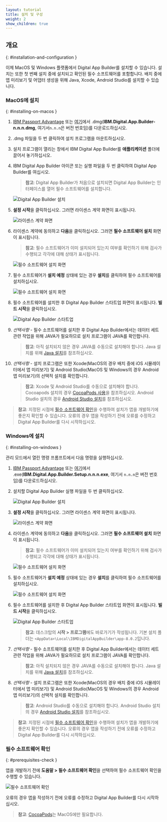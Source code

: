 ```yaml
---
layout: tutorial
title: 설치 및 구성
weight: 2
show_children: true
---
```

<!-- NLS_CHARSET=UTF-8 -->
## 개요
{: #installation-and-configuration }

이제 MacOS 및 Windows 플랫폼에서 Digital App Builder를 설치할 수 있습니다. 설치는 또한 첫 번째 설치 중에 설치되고 확인된 필수 소프트웨어를 포함합니다. 배치 중에 앱 미리보기 및 어댑터 생성을 위해 Java, Xcode, Android Studio를 설치할 수 있습니다.

### MacOS에 설치
{: #installing-on-macos }

1. [IBM Passport Advantage](https://www.ibm.com/software/passportadvantage/) 또는 [여기](https://github.com/MobileFirst-Platform-Developer-Center/Digital-App-Builder/releases)에서 .dmg(**IBM.Digital.App.Builder-n.n.n.dmg**, 여기서`n.n.n`은 버전 번호임)를 다운로드하십시오.
2. .dmg 파일을 두 번 클릭하여 설치 프로그램을 마운트하십시오.
3. 설치 프로그램이 열리는 창에서 IBM Digital App Builder를 **애플리케이션** 폴더에 끌어서 놓기하십시오.
4. IBM Digital App Builder 아이콘 또는 실행 파일을 두 번 클릭하여 Digital App Builder를 여십시오.
    >**참고**: Digital App Builder가 처음으로 설치되면 Digital App Builder는 인터페이스를 열어 필수 소프트웨어를 설치합니다.
    
    ![Digital App Builder 설치](dab-install-startup.png)

5. **설정 시작**을 클릭하십시오. 그러면 라이센스 계약 화면이 표시됩니다.

    ![라이센스 계약 화면](dab-install-license.png)

6. 라이센스 계약에 동의하고 **다음**을 클릭하십시오. 그러면 **필수 소프트웨어 설치** 화면이 표시됩니다.
    >**참고**: 필수 소프트웨어가 이미 설치되어 있는지 여부를 확인하기 위해 검사가 수행되고 각각에 대해 상태가 표시됩니다.

    ![필수 소프트웨어 설치 화면](dab-install-prereq.png)

7. 필수 소프트웨어가 **설치 예정** 상태에 있는 경우 **설치**를 클릭하여 필수 소프트웨어를 설치하십시오.

    ![필수 소프트웨어 설치 화면](dab-install-prereq-tobeinstalled.png)

8. 필수 소프트웨어를 설치한 후 Digital App Builder 스타트업 화면이 표시됩니다. **빌드 시작**을 클릭하십시오.

    ![Digital App Builder 스타트업](dab-install-startup-screen.png)

9. *선택사항* - 필수 소프트웨어를 설치한 후 Digital App Builder에서는 데이터 세트 관련 작업을 위해 JAVA가 필요하므로 설치 프로그램이 JAVA를 확인합니다.
    >**참고**: 아직 설치되지 않은 경우 JAVA를 수동으로 설치해야 합니다. Java 설치를 위해 [Java 설치](https://www.java.com/en/download/help/download_options.xml)를 참조하십시오.
10. *선택사항* - 설치 프로그램은 또한 Xcode(MacOS의 경우 배치 중에 iOS 시뮬레이터에서 앱 미리보기) 및 Android Studio(MacOS 및 Windows의 경우 Android 앱 미리보기)의 선택적 설치를 확인합니다.
    >**참고**: Xcode 및 Android Studio를 수동으로 설치해야 합니다. Cocoapods 설치의 경우 [CocoaPods 사용](https://guides.cocoapods.org/using/using-cocoapods)을 참조하십시오. Android Studio 설치의 경우 [Android Studio 설치](https://developer.android.com/studio/)를 참조하십시오. 

>**참고**: 지정된 시점에 [필수 소프트웨어 확인](#prerequisites-check)을 수행하여 설치가 앱을 개발하기에 좋은지 확인할 수 있습니다. 오류의 경우 앱을 작성하기 전에 오류를 수정하고 Digital App Builder를 다시 시작하십시오.

### Windows에 설치
{: #installing-on-windows }

관리 모드에서 열린 명령 프롬프트에서 다음 명령을 실행하십시오.

1. [IBM Passport Advantage](https://www.ibm.com/software/passportadvantage/) 또는 [여기](https://github.com/MobileFirst-Platform-Developer-Center/Digital-App-Builder/releases)에서 .exe(**IBM.Digital.App.Builder.Setup.n.n.n.exe**, 여기서 `n.n.n`은 버전 번호임)를 다운로드하십시오.
2. 설치할 Digital App Builder 실행 파일을 두 번 클릭하십시오.

    ![Digital App Builder 설치](dab-install-startup.png)

3. **설정 시작**을 클릭하십시오. 그러면 라이센스 계약 화면이 표시됩니다.

    ![라이센스 계약 화면](dab-install-license.png)

4. 라이센스 계약에 동의하고 **다음**을 클릭하십시오. 그러면 **필수 소프트웨어 설치** 화면이 표시됩니다.
    >**참고**: 필수 소프트웨어가 이미 설치되어 있는지 여부를 확인하기 위해 검사가 수행되고 각각에 대해 상태가 표시됩니다.

    ![필수 소프트웨어 설치 화면](dab-install-prereq.png)

5. 필수 소프트웨어가 **설치 예정** 상태에 있는 경우 **설치**를 클릭하여 필수 소프트웨어를 설치하십시오.

    ![필수 소프트웨어 설치 화면](dab-install-prereq-tobeinstalled.png)

6. 필수 소프트웨어를 설치한 후 Digital App Builder 스타트업 화면이 표시됩니다. **빌드 시작**을 클릭하십시오.

    ![Digital App Builder 스타트업](dab-install-startup-screen.png)

    >**참고**: 데스크탑의 **시작 > 프로그램**에도 바로가기가 작성됩니다. 기본 설치 폴더는 `<AppData>\Local\IBMDigitalAppBuilder\app-8.0.2`입니다.

7. *선택사항* - 필수 소프트웨어를 설치한 후 Digital App Builder에서는 데이터 세트 관련 작업을 위해 JAVA가 필요하므로 설치 프로그램이 JAVA를 확인합니다.
    >**참고**: 아직 설치되지 않은 경우 JAVA를 수동으로 설치해야 합니다. Java 설치를 위해 [Java 설치](https://www.java.com/en/download/help/download_options.xml)를 참조하십시오.
8. *선택사항* - 설치 프로그램은 또한 Xcode(MacOS의 경우 배치 중에 iOS 시뮬레이터에서 앱 미리보기) 및 Android Studio(MacOS 및 Windows의 경우 Android 앱 미리보기)의 선택적 설치를 확인합니다.
    >**참고**: Android Studio를 수동으로 설치해야 합니다. Android Studio 설치의 경우 [Android Studio 설치](https://developer.android.com/studio/)를 참조하십시오. 

>**참고**: 지정된 시점에 [필수 소프트웨어 확인](#prerequisites-check)을 수행하여 설치가 앱을 개발하기에 좋은지 확인할 수 있습니다. 오류의 경우 앱을 작성하기 전에 오류를 수정하고 Digital App Builder를 다시 시작하십시오.

### 필수 소프트웨어 확인
{: #prerequisites-check }

앱을 개발하기 전에 **도움말 > 필수 소프트웨어 확인**을 선택하여 필수 소프트웨어 확인을 수행할 수 있습니다.

![필수 소프트웨어 확인](dab-prerequsites-check.png)

오류의 경우 앱을 작성하기 전에 오류를 수정하고 Digital App Builder를 다시 시작하십시오.

>**참고**: [CocoaPods](https://guides.cocoapods.org/using/using-cocoapods)는 MacOS에만 필요합니다.

